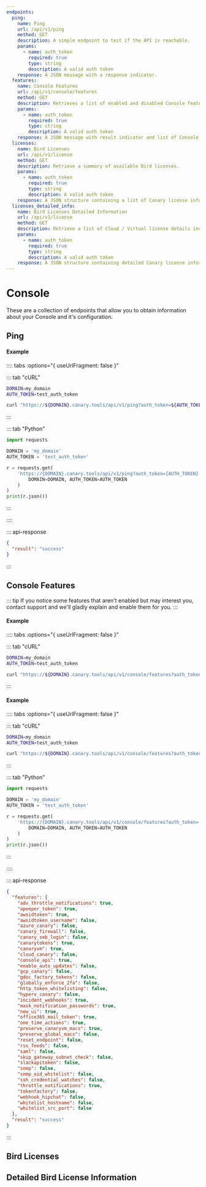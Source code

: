 ```yaml
---
endpoints:
  ping:
    name: Ping
    url: /api/v1/ping
    method: GET
    description: A simple endpoint to test if the API is reachable.
    params:
      - name: auth_token
        required: true
        type: string
        description: A valid auth token
    response: A JSON message with a response indicator.
  features:
    name: Console Features
    url: /api/v1/console/features
    method: GET
    description: Retrieves a list of enabled and disabled Console features.
    params:
      - name: auth_token
        required: true
        type: string
        description: A valid auth token
    response: A JSON message with result indicator and list of Console features.
  licenses:
    name: Bird Licenses
    url: /api/v1/license
    method: GET
    description: Retrieve a summary of available Bird licenses.
    params:
      - name: auth_token
        required: true
        type: string
        description: A valid auth token
    response: A JSON structure containing a list of Canary license information.
  licenses_detailed_info:
    name: Bird Licenses Detailed Information
    url: /api/v1/license
    method: GET
    description: Retrieve a list of Cloud / Virtual license details including limits and URLs to images.
    params:
      - name: auth_token
        required: true
        type: string
        description: A valid auth token
    response: A JSON structure containing detailed Canary license information.
---
```

# Console

These are a collection of endpoints that allow you to obtain information about your Console and it's configuration.

<APIEndpoints :endpoints="$page.frontmatter.endpoints" :path="$page.regularPath"/>

## Ping

<APIDetails :endpoint="$page.frontmatter.endpoints.ping"/>

#### Example

:::: tabs :options="{ useUrlFragment: false }"

::: tab "cURL"

``` bash
DOMAIN=my_domain
AUTH_TOKEN=test_auth_token

curl "https://${DOMAIN}.canary.tools/api/v1/ping?auth_token=${AUTH_TOKEN}"
```

:::


::: tab "Python"

``` python
import requests

DOMAIN = 'my_domain'
AUTH_TOKEN = 'test_auth_token'

r = requests.get(
    'https://{DOMAIN}.canary.tools/api/v1/ping?auth_token={AUTH_TOKEN}'.format(
        DOMAIN=DOMAIN, AUTH_TOKEN=AUTH_TOKEN
    )
)
print(r.json())

```

:::

::::


::: api-response
```json
{
  "result": "success"
}
```
:::

## Console Features

::: tip
If you notice some features that aren't enabled but may interest you, contact support and we'll gladly explain and enable them for you.
:::

<APIDetails :endpoint="$page.frontmatter.endpoints.features"/>

#### Example

:::: tabs :options="{ useUrlFragment: false }"

::: tab "cURL"

``` bash
DOMAIN=my_domain
AUTH_TOKEN=test_auth_token

curl "https://${DOMAIN}.canary.tools/api/v1/console/features?auth_token=${AUTH_TOKEN}"
```

:::


<APIDetails :endpoint="$page.frontmatter.endpoints.features"/>

#### Example

:::: tabs :options="{ useUrlFragment: false }"

::: tab "cURL"

``` bash
DOMAIN=my_domain
AUTH_TOKEN=test_auth_token

curl "https://${DOMAIN}.canary.tools/api/v1/console/features?auth_token=${AUTH_TOKEN}"
```

:::

::: tab "Python"

``` python
import requests

DOMAIN = 'my_domain'
AUTH_TOKEN = 'test_auth_token'

r = requests.get(
    'https://{DOMAIN}.canary.tools/api/v1/console/features?auth_token={AUTH_TOKEN}'.format(
        DOMAIN=DOMAIN, AUTH_TOKEN=AUTH_TOKEN
    )
)
print(r.json())

```

:::

::::


::: api-response
```json
{
  "features": {
    "adv_throttle_notifications": true,
    "apeeper_token": true,
    "awsidtoken": true,
    "awsidtoken_username": false,
    "azure_canary": false,
    "canary_firewall": false,
    "canary_smb_login": false,
    "canarytokens": true,
    "canaryvm": true,
    "cloud_canary": false,
    "console_api": true,
    "enable_auto_updates": false,
    "gcp_canary": false,
    "gdoc_factory_tokens": false,
    "globally_enforce_2fa": false,
    "http_token_whitelisting": false,
    "hyperv_canary": false,
    "incident_webhooks": true,
    "mask_notification_passwords": true,
    "new_ui": true,
    "office365_mail_token": true,
    "one_time_actions": true,
    "preserve_canaryvm_macs": true,
    "preserve_global_macs": false,
    "reset_endpoint": false,
    "rss_feeds": false,
    "saml": false,
    "skip_gateway_subnet_check": false,
    "slackapitoken": false,
    "snmp": false,
    "snmp_oid_whitelist": false,
    "ssh_credential_watches": false,
    "throttle_notifications": true,
    "tokenfactory": false,
    "webhook_hipchat": false,
    "whitelist_hostname": false,
    "whitelist_src_port": false
  },
  "result": "success"
}
```
:::

## Bird Licenses

<APIDetails :endpoint="$page.frontmatter.endpoints.licenses"/>

## Detailed Bird License Information

<APIDetails :endpoint="$page.frontmatter.endpoints.licenses_detailed_info"/>


